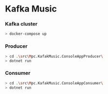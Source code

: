 # Kafka Music

### Kafka cluster

```bash
> docker-compose up
```

### Producer

```bash
> cd .\src\Mpc.KafakMusic.ConsoleAppProducer\
> dotnet run
```

### Consumer

```bash
> cd .\src\Mpc.KafakMusic.ConsoleAppConsumer\
> dotnet run
```
